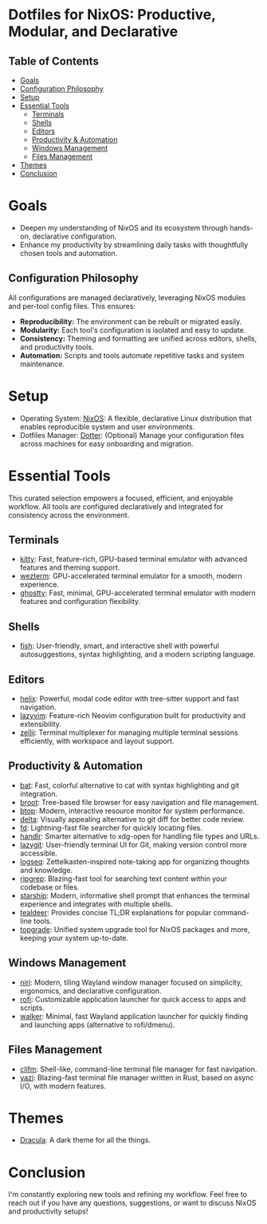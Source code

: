 # Dotfiles for NixOS: Productive, Modular, and Declarative

## Table of Contents
- [Goals](#goals)
- [Configuration Philosophy](#configuration-philosophy)
- [Setup](#setup)
- [Essential Tools](#essential-tools)
  - [Terminals](#terminals)
  - [Shells](#shells)
  - [Editors](#editors)
  - [Productivity & Automation](#productivity--automation)
  - [Windows Management](#windows-management)
  - [Files Management](#files-management)
- [Themes](#themes)
- [Conclusion](#conclusion)

# Goals

- Deepen my understanding of NixOS and its ecosystem through hands-on, declarative configuration.
- Enhance my productivity by streamlining daily tasks with thoughtfully chosen tools and automation.

## Configuration Philosophy

All configurations are managed declaratively, leveraging NixOS modules and per-tool config files. This ensures:
- **Reproducibility:** The environment can be rebuilt or migrated easily.
- **Modularity:** Each tool's configuration is isolated and easy to update.
- **Consistency:** Theming and formatting are unified across editors, shells, and productivity tools.
- **Automation:** Scripts and tools automate repetitive tasks and system maintenance.

# Setup

- Operating System: [NixOS](https://nixos.org/): A flexible, declarative Linux distribution that enables reproducible system and user environments.
- Dotfiles Manager: [Dotter](https://github.com/SuperCuber/dotter): (Optional) Manage your configuration files across machines for easy onboarding and migration.

# Essential Tools

This curated selection empowers a focused, efficient, and enjoyable workflow. All tools are configured declaratively and integrated for consistency across the environment.

## Terminals

- [kitty](https://sw.kovidgoyal.net/kitty/): Fast, feature-rich, GPU-based terminal emulator with advanced features and theming support.
- [wezterm](https://wezfurlong.org/wezterm/index.html): GPU-accelerated terminal emulator for a smooth, modern experience.
- [ghostty](https://ghostty.app/): Fast, minimal, GPU-accelerated terminal emulator with modern features and configuration flexibility.

## Shells

- [fish](https://fishshell.com/): User-friendly, smart, and interactive shell with powerful autosuggestions, syntax highlighting, and a modern scripting language.

## Editors

- [helix](https://helix-editor.com/): Powerful, modal code editor with tree-sitter support and fast navigation.
- [lazyvim](https://www.lazyvim.org): Feature-rich Neovim configuration built for productivity and extensibility.
- [zellij](https://zellij.dev/): Terminal multiplexer for managing multiple terminal sessions efficiently, with workspace and layout support.

## Productivity & Automation

- [bat](https://github.com/topics/batcat): Fast, colorful alternative to cat with syntax highlighting and git integration.
- [broot](https://dystroy.org/broot/): Tree-based file browser for easy navigation and file management.
- [btop](https://github.com/topics/monitor-performance): Modern, interactive resource monitor for system performance.
- [delta](https://github.com/dandavison/delta): Visually appealing alternative to git diff for better code review.
- [fd](https://github.com/sharkdp/fd): Lightning-fast file searcher for quickly locating files.
- [handlr](https://github.com/topics/handle): Smarter alternative to xdg-open for handling file types and URLs.
- [lazygit](https://github.com/jesseduffield/lazygit): User-friendly terminal UI for Git, making version control more accessible.
- [logseq](https://logseq.com/): Zettelkasten-inspired note-taking app for organizing thoughts and knowledge.
- [ripgrep](https://github.com/BurntSushi/ripgrep): Blazing-fast tool for searching text content within your codebase or files.
- [starship](https://starship.rs/): Modern, informative shell prompt that enhances the terminal experience and integrates with multiple shells.
- [tealdeer](https://github.com/tealdeer-rs/tealdeer): Provides concise TL;DR explanations for popular command-line tools.
- [topgrade](https://github.com/topgrade-rs/topgrade): Unified system upgrade tool for NixOS packages and more, keeping your system up-to-date.

## Windows Management

- [niri](https://github.com/YaLTeR/niri): Modern, tiling Wayland window manager focused on simplicity, ergonomics, and declarative configuration.
- [rofi](https://www.rofi.com/): Customizable application launcher for quick access to apps and scripts.
- [walker](https://github.com/abenz1267/walker): Minimal, fast Wayland application launcher for quickly finding and launching apps (alternative to rofi/dmenu).

## Files Management

- [clifm](https://github.com/leo-arch/clifm): Shell-like, command-line terminal file manager for fast navigation.
- [yazi](https://yazi-rs.github.io): Blazing-fast terminal file manager written in Rust, based on async I/O, with modern features.

# Themes

- [Dracula](https://draculatheme.com): A dark theme for all the things.


# Conclusion

I'm constantly exploring new tools and refining my workflow. Feel free to reach out if you have any questions, suggestions, or want to discuss NixOS and productivity setups!
